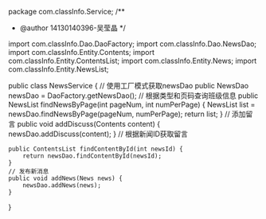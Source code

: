 package com.classInfo.Service;
/**
*   @author 14130140396-吴莹晶
*/

import com.classInfo.Dao.DaoFactory;
import com.classInfo.Dao.NewsDao;
import com.classInfo.Entity.Contents;
import com.classInfo.Entity.ContentsList;
import com.classInfo.Entity.News;
import com.classInfo.Entity.NewsList;


public class NewsService {
	// 使用工厂模式获取newsDao
	public NewsDao newsDao = DaoFactory.getNewsDao();
	// 根据类型和页码查询班级信息
	public NewsList findNewsByPage(int pageNum, int numPerPage) {
		NewsList list = newsDao.findNewsByPage(pageNum, numPerPage);
		return list;
	}
	// 添加留言
	public void addDiscuss(Contents content) {
		newsDao.addDiscuss(content);
	}
	// 根据新闻ID获取留言

	public ContentsList findContentById(int newsId) {
		return newsDao.findContentById(newsId);
	}
	// 发布新消息
	public void addNews(News news) {
		newsDao.addNews(news);
	}
}
